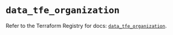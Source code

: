 # `data_tfe_organization`

Refer to the Terraform Registry for docs: [`data_tfe_organization`](https://registry.terraform.io/providers/hashicorp/tfe/0.61.0/docs/data-sources/organization).
